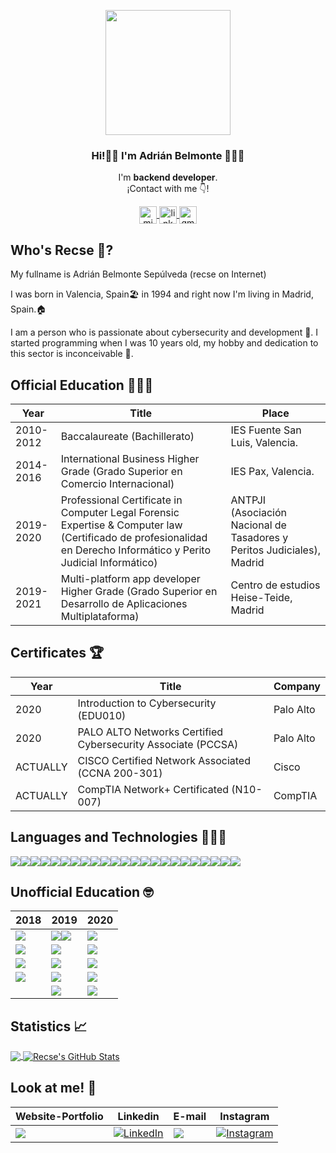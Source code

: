 <p align="center" width="300">
   <img align="center" width="200" src="https://avatars.githubusercontent.com/u/49881984?v=4" />
   <h3 align="center">Hi!👋🏻 I'm Adrián Belmonte 👨🏻‍💻</h3>
</p>

<p align="center">I'm <strong>backend developer</strong>.<br />¡Contact with me 👇!</p>
<p align="center">

  <a href="https://www.instagram.com/therecse/" target="blank">
    <img align="center" src="https://cdn.jsdelivr.net/npm/simple-icons@3.0.1/icons/instagram.svg" alt="midu.dev" height="28px" width="28px" />
  </a>
  <a href="http://linkedin.com/in/belmonteadrian" target="blank">
    <img align="center" src="https://cdn.jsdelivr.net/npm/simple-icons@3.0.1/icons/linkedin.svg" alt="link" height="28px" width="28px" />
  </a>
   <a href=mailto:"adrianbelmonte94@gmail.com" target="blank">
    <img align="center" src="https://cdn.jsdelivr.net/npm/simple-icons@3.0.1/icons/gmail.svg" alt="gmail" height="28px" width="28px" />
  </a>
  
</p>

## Who's Recse 👦?
My fullname is Adrián Belmonte Sepúlveda (recse on Internet)

I was born in Valencia, Spain🏖️ in 1994 and right now I'm living in Madrid, Spain.🏠

I am a person who is passionate about cybersecurity and development 💙. I started programming when I was 10 years old, my hobby and dedication to this sector is inconceivable 🏃.
## Official Education 👨🏻‍🎓

| Year | Title | Place |
| ------------- | ------------- | ------------- |
| 2010-2012  | Baccalaureate (Bachillerato)  | IES Fuente San Luis, Valencia.  |
| 2014-2016  | International Business Higher Grade (Grado Superior en Comercio Internacional)  | IES Pax, Valencia.  |
| 2019-2020  | Professional Certificate in Computer Legal Forensic Expertise & Computer law (Certificado de profesionalidad en Derecho Informático y Perito Judicial Informático)  | ANTPJI (Asociación Nacional de Tasadores y Peritos Judiciales), Madrid  |
| 2019-2021  | Multi-platform app developer Higher Grade (Grado Superior en Desarrollo de Aplicaciones Multiplataforma)  | Centro de estudios Heise-Teide, Madrid  |
## Certificates 🏆

| Year | Title | Company |
| ------------- | ------------- | ------------- |
| 2020 |  Introduction to Cybersecurity (EDU010)  | Palo Alto  |
| 2020  | PALO ALTO Networks Certified Cybersecurity Associate (PCCSA)  | Palo Alto  |
| ACTUALLY  | CISCO Certified Network Associated (CCNA 200-301)  | Cisco  |
| ACTUALLY | CompTIA Network+ Certificated (N10-007)  | CompTIA  |
## Languages and Technologies 👨🏻‍💻

![](https://camo.githubusercontent.com/5d3b0191832237fcbfc6d4497524e8bb547c6bfc9eafb738d5205c629d202067/68747470733a2f2f696d672e736869656c64732e696f2f62616467652f68746d6c352532302d2532334533344632362e7376673f267374796c653d666f722d7468652d6261646765266c6f676f3d68746d6c35266c6f676f436f6c6f723d7768697465)![](https://camo.githubusercontent.com/5ed492db9c79ad5990eda7dc80923377f0e7096b18a4d1e9b86c8987dc0e5aa5/68747470733a2f2f696d672e736869656c64732e696f2f62616467652f637373332532302d2532333135373242362e7376673f267374796c653d666f722d7468652d6261646765266c6f676f3d63737333266c6f676f436f6c6f723d7768697465)![](https://camo.githubusercontent.com/62d37abe760867620e0baea1066303719d630a82936837ba7bff6b0c754e3c9f/68747470733a2f2f696d672e736869656c64732e696f2f62616467652f6a6176617363726970742532302d2532333332333333302e7376673f267374796c653d666f722d7468652d6261646765266c6f676f3d6a617661736372697074266c6f676f436f6c6f723d253233463744463145)![](https://camo.githubusercontent.com/a71f1a20d58a3506dd5f32dcb31461bd5102a0bd33dbf49db9195c589eaca8d7/68747470733a2f2f696d672e736869656c64732e696f2f62616467652f707974686f6e2532302d2532333134333534432e7376673f267374796c653d666f722d7468652d6261646765266c6f676f3d707974686f6e266c6f676f436f6c6f723d7768697465)![](https://camo.githubusercontent.com/c32b4a3bd070f3239dd1d6ba6a791e231a1ce9f92a605b8942a93e42203840ae/68747470733a2f2f696d672e736869656c64732e696f2f62616467652f632532302d2532333030353939432e7376673f267374796c653d666f722d7468652d6261646765266c6f676f3d63266c6f676f436f6c6f723d7768697465)![](https://camo.githubusercontent.com/0d3ae99a9dcced770f5a2e6d2395999c121d9975f3f1816ee3b3902a3c8e6a92/68747470733a2f2f696d672e736869656c64732e696f2f62616467652f632b2b2532302d2532333030353939432e7376673f267374796c653d666f722d7468652d6261646765266c6f676f3d63253242253242266f676f436f6c6f723d7768697465)![](https://camo.githubusercontent.com/256f498d9e3128b19f8cb5558884749179db9118aaa6e31d3f7c5da34edf5c8c/68747470733a2f2f696d672e736869656c64732e696f2f62616467652f632532332532302d2532333233393132302e7376673f267374796c653d666f722d7468652d6261646765266c6f676f3d632d7368617270266c6f676f436f6c6f723d7768697465)![](https://camo.githubusercontent.com/7858f416aa93ee56048ca2eb473bdde10002398fc4ff05e08faf6cb3cbb5bce1/68747470733a2f2f696d672e736869656c64732e696f2f62616467652f6a6176612532302d2532334544384230302e7376673f267374796c653d666f722d7468652d6261646765266c6f676f3d6a617661266c6f676f436f6c6f723d7768697465)![](https://camo.githubusercontent.com/a05090df3be7e139e4cde9f3dd44986c26cd512148a98272602fc7f75f84bf49/68747470733a2f2f696d672e736869656c64732e696f2f62616467652f7068702532302d2532333737374242342e7376673f267374796c653d666f722d7468652d6261646765266c6f676f3d706870266c6f676f436f6c6f723d7768697465)![](https://camo.githubusercontent.com/cbe540fa5f1bd4860434caea1ebe43419ed42d92d54084d529c3a93a67139f10/68747470733a2f2f696d672e736869656c64732e696f2f62616467652f73776966742532302d2532334641373334332e7376673f267374796c653d666f722d7468652d6261646765266c6f676f3d7377696674266c6f676f436f6c6f723d7768697465)![](https://camo.githubusercontent.com/ea18354a9388ff60454e60f2c305fc4b5e6749d6101d6e849f5340e20e980c7e/68747470733a2f2f696d672e736869656c64732e696f2f62616467652f676f2532302d2532333030414444382e7376673f267374796c653d666f722d7468652d6261646765266c6f676f3d676f266c6f676f436f6c6f723d7768697465)![](https://camo.githubusercontent.com/b7a19e0282106094db12a16c34d7a0733a159b9fda56e68bbe9c82e8f4ed2bac/68747470733a2f2f696d672e736869656c64732e696f2f62616467652f6d61726b646f776e2532302d2532333030303030302e7376673f267374796c653d666f722d7468652d6261646765266c6f676f3d6d61726b646f776e266c6f676f436f6c6f723d7768697465)![](https://camo.githubusercontent.com/d63f69f39b73065f70f890c1728b2cb18c2d51b6b78608f52b0cd3bbfb2cb685/68747470733a2f2f696d672e736869656c64732e696f2f62616467652f72656163745f6e61746976652532302d2532333230323332612e7376673f267374796c653d666f722d7468652d6261646765266c6f676f3d7265616374266c6f676f436f6c6f723d253233363144414642)![](https://camo.githubusercontent.com/c567bc8fea35a350406f3ad80e2ec6dd76dea5f756187908f35322bbbc8bc77c/68747470733a2f2f696d672e736869656c64732e696f2f62616467652f626f6f7473747261702532302d2532333536334437432e7376673f267374796c653d666f722d7468652d6261646765266c6f676f3d626f6f747374726170266c6f676f436f6c6f723d7768697465)![](https://camo.githubusercontent.com/c9d0db0a5c179f2fcf0a460d9b7e75ef516bfdc1e1681bc61f43c9b435bc96a9/68747470733a2f2f696d672e736869656c64732e696f2f62616467652f646a616e676f2532302d2532333039324532302e7376673f267374796c653d666f722d7468652d6261646765266c6f676f3d646a616e676f266c6f676f436f6c6f723d7768697465)![](https://camo.githubusercontent.com/5b0954917b2bba4427bcd394916a0d4835c54a69f3f8e9e6f8b1b475032eb894/68747470733a2f2f696d672e736869656c64732e696f2f62616467652f666c61736b2532302d2532333030302e7376673f267374796c653d666f722d7468652d6261646765266c6f676f3d666c61736b266c6f676f436f6c6f723d7768697465)![](https://camo.githubusercontent.com/6aea43d076c7bf00489f1b347caa33fe5c4d84a8af2983804f8702632f2669ec/68747470733a2f2f696d672e736869656c64732e696f2f62616467652f6769746875622532302d2532333132313031312e7376673f267374796c653d666f722d7468652d6261646765266c6f676f3d676974687562266c6f676f436f6c6f723d7768697465)![](https://camo.githubusercontent.com/53341dc506f00aa83eeb4a2e1f63a3bf2c34ca67b1d4f64f2bcedc9033ba80e6/68747470733a2f2f696d672e736869656c64732e696f2f62616467652f617a7572652532302d2532333030373243362e7376673f267374796c653d666f722d7468652d6261646765266c6f676f3d617a7572652d6465766f7073266c6f676f436f6c6f723d7768697465)![](https://camo.githubusercontent.com/34ccadf520703c5711dfb7efba2c8332b4098cc39d0cd23305690f39af35c9da/68747470733a2f2f696d672e736869656c64732e696f2f62616467652f4469676974616c4f6365616e2d2532333031363766662e7376673f267374796c653d666f722d7468652d6261646765266c6f676f3d6469676974616c4f6365616e266c6f676f436f6c6f723d7768697465)![](https://camo.githubusercontent.com/c644fa80e8dadef7444df5c9fc8df2deedd7706f3f58c9604776319cf0357c34/68747470733a2f2f696d672e736869656c64732e696f2f62616467652f66697265626173652532302d2532333033394245352e7376673f267374796c653d666f722d7468652d6261646765266c6f676f3d6669726562617365)![](https://camo.githubusercontent.com/9e0499932b32086a7ff0af8641b01f3a487ef88ac94935956b0487cbd2657e9d/68747470733a2f2f696d672e736869656c64732e696f2f62616467652f6170616368652532302d2532334434323032392e7376673f267374796c653d666f722d7468652d6261646765266c6f676f3d617061636865266c6f676f436f6c6f723d7768697465)![](https://camo.githubusercontent.com/4524c09f8c821218b3c602e3e5a222ce00c290c2f87e264b40f398a6b486bd91/68747470733a2f2f696d672e736869656c64732e696f2f62616467652f6d7973716c2d2532333030303030662e7376673f267374796c653d666f722d7468652d6261646765266c6f676f3d6d7973716c266c6f676f436f6c6f723d7768697465)![](https://camo.githubusercontent.com/99bf3b488d680b2818999c752817d99a99989a6c47bd286ca038453143e11aeb/68747470733a2f2f696d672e736869656c64732e696f2f62616467652f2d52617370626572727925323050692d4335314134413f7374796c653d666f722d7468652d6261646765266c6f676f3d5261737062657272792d5069)
## Unofficial Education 🤓

| 2018 | 2019 | 2020 |
| ------------- | ------------- | ------------- |
| ![](https://img.shields.io/badge/Google%20Act%C3%ADvate-Curso%20de%20Introducci%C3%B3n%20al%20Desarrollo%20Web:%20HTML-cyan)  |  ![](https://img.shields.io/badge/Udemy-Introducci%C3%B3n%20a%20Linux-red)![](https://img.shields.io/badge/Udemy-Shopify-red)  | ![](https://img.shields.io/badge/Udemy-Bash:%20Interprete%20de%20comandos%20de%20Linux-red)  |
| ![](https://img.shields.io/badge/Google%20Act%C3%ADvate-Curso%20de%20Introducci%C3%B3n%20al%20Desarrollo%20Web:%20CSS-cyan)  | ![](https://img.shields.io/badge/Udemy-Aprende%20PHP%20desde%20cero-red)  | ![](https://img.shields.io/badge/Udemy-Introducci%C3%B3n%20a%20Java%20desde%20cero-red) |
|![](https://img.shields.io/badge/LinkedIn-Big%20Data%20con%20un%20caf%C3%A9-blue)   | ![](https://img.shields.io/badge/Udemy-SQL%20Server:%20Sentencias%20y%20procedimientos-red)  | ![](https://img.shields.io/badge/Udemy-Aprende%20a%20enviar%20correo%20con%20PHP,%20MySQL%20y%20HTML-red)  
| ![](https://img.shields.io/badge/LinkedIn-DevOps%20con%20un%20caf%C3%A9-blue)| ![](https://img.shields.io/badge/Udemy-Desarrollo%20web%20en%20HTML-red)  |  ![](https://img.shields.io/badge/Udemy-M%C3%A1ster%20en%20Python-red)
|   | ![](https://img.shields.io/badge/LinkedIn-Productividad%20con%20un%20caf%C3%A9-blue)  | ![](https://img.shields.io/badge/Codigo%20Facilito-Curso%20profesional%20de%20Python-green)   


## Statistics 📈

<a href="https://github.com/recse/recse">
  <img align="center" src="https://github-readme-stats.vercel.app/api/top-langs/?username=recse&tex&title_color=ffffff&text_color=c9cacc&icon_color=2bbc8a&bg_color=1d1f21&langs_count=10" />
</a>
<a href="https://github.com/recse/recse">
  <img align="center" src="https://github-readme-stats.vercel.app/api?username=recse&show_icons=true&line_height=27&count_private=true&title_color=ffffff&text_color=c9cacc&icon_color=2bbc8a&bg_color=1d1f21" alt="Recse's GitHub Stats" />
</a>

## Look at me! 👀
| Website-Portfolio | Linkedin | E-mail | Instagram |
| ------------- | ------------- | ------------- | ------------- |
| <a href="https://www.adrianbelmonte.com" target="_blank"><img src="https://img.shields.io/badge/www.adrianbelmonte.com-www.adrianbelmonte.com-white">  | <a href="http://linkedin.com/in/belmonteadrian" target="_blank"><img alt="LinkedIn" src="https://img.shields.io/badge/linkedin-%230077B5.svg?style=for-the-badge&logo=linkedin&logoColor=white" /> | <a href="adrianbelmonte94@gmail.com" target="blank"><img src="https://img.shields.io/badge/gmail-D14836?style=for-the-badge&logo=gmail&logoColor=white" /> | <a href="https://www.instagram.com/therecse/?hl=es" target="_blank"><img alt="Instagram" src="https://img.shields.io/badge/instagram-%23E4405F.svg?style=for-the-badge&logo=Instagram&logoColor=white" /> |



